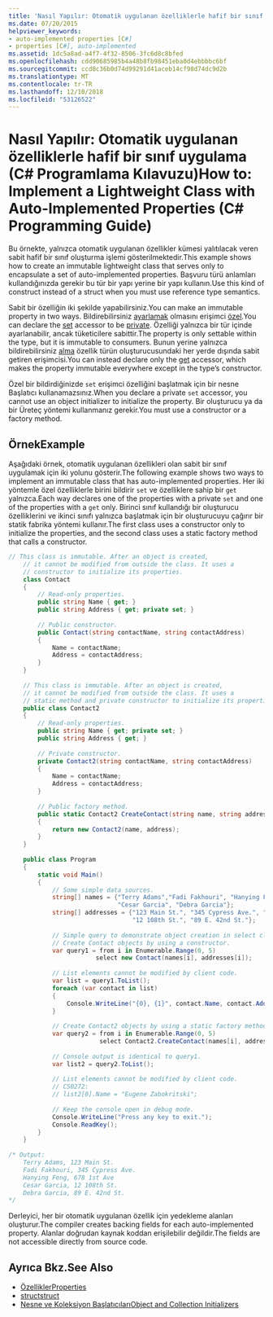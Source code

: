 ```yaml
---
title: 'Nasıl Yapılır: Otomatik uygulanan özelliklerle hafif bir sınıf uygulama (C# Programlama Kılavuzu)'
ms.date: 07/20/2015
helpviewer_keywords:
- auto-implemented properties [C#]
- properties [C#], auto-implemented
ms.assetid: 1dc5a8ad-a4f7-4f32-8506-3fc6d8c8bfed
ms.openlocfilehash: cdd90685985b4a48b8fb98451eba0d4ebbbbc6bf
ms.sourcegitcommit: ccd8c36b0d74d99291d41aceb14cf98d74dc9d2b
ms.translationtype: MT
ms.contentlocale: tr-TR
ms.lasthandoff: 12/10/2018
ms.locfileid: "53126522"
---
```

# <a name="how-to-implement-a-lightweight-class-with-auto-implemented-properties-c-programming-guide"></a><span data-ttu-id="0d6f7-102">Nasıl Yapılır: Otomatik uygulanan özelliklerle hafif bir sınıf uygulama (C# Programlama Kılavuzu)</span><span class="sxs-lookup"><span data-stu-id="0d6f7-102">How to: Implement a Lightweight Class with Auto-Implemented Properties (C# Programming Guide)</span></span>
<span data-ttu-id="0d6f7-103">Bu örnekte, yalnızca otomatik uygulanan özellikler kümesi yalıtılacak veren sabit hafif bir sınıf oluşturma işlemi gösterilmektedir.</span><span class="sxs-lookup"><span data-stu-id="0d6f7-103">This example shows how to create an immutable lightweight class that serves only to encapsulate a set of auto-implemented properties.</span></span> <span data-ttu-id="0d6f7-104">Başvuru türü anlamları kullandığınızda gerekir bu tür bir yapı yerine bir yapı kullanın.</span><span class="sxs-lookup"><span data-stu-id="0d6f7-104">Use this kind of construct instead of a struct when you must use reference type semantics.</span></span>  
  
 <span data-ttu-id="0d6f7-105">Sabit bir özelliğin iki şekilde yapabilirsiniz.</span><span class="sxs-lookup"><span data-stu-id="0d6f7-105">You can make an immutable property in two ways.</span></span>  <span data-ttu-id="0d6f7-106">Bildirebilirsiniz [ayarlamak](../../../csharp/language-reference/keywords/set.md) olmasını erişimci [özel](../../../csharp/language-reference/keywords/private.md).</span><span class="sxs-lookup"><span data-stu-id="0d6f7-106">You can declare the [set](../../../csharp/language-reference/keywords/set.md) accessor to be [private](../../../csharp/language-reference/keywords/private.md).</span></span>  <span data-ttu-id="0d6f7-107">Özelliği yalnızca bir tür içinde ayarlanabilir, ancak tüketicilere sabittir.</span><span class="sxs-lookup"><span data-stu-id="0d6f7-107">The property is only settable within the type, but it is immutable to consumers.</span></span>  <span data-ttu-id="0d6f7-108">Bunun yerine yalnızca bildirebilirsiniz [alma](../../../csharp/language-reference/keywords/get.md) özellik türün oluşturucusundaki her yerde dışında sabit getiren erişimcisi.</span><span class="sxs-lookup"><span data-stu-id="0d6f7-108">You can instead declare only the [get](../../../csharp/language-reference/keywords/get.md) accessor, which makes the property immutable everywhere except in the type’s constructor.</span></span>  
  
 <span data-ttu-id="0d6f7-109">Özel bir bildirdiğinizde `set` erişimci özelliğini başlatmak için bir nesne Başlatıcı kullanamazsınız.</span><span class="sxs-lookup"><span data-stu-id="0d6f7-109">When you declare a private `set` accessor, you cannot use an object initializer to initialize the property.</span></span> <span data-ttu-id="0d6f7-110">Bir oluşturucu ya da bir Üreteç yöntemi kullanmanız gerekir.</span><span class="sxs-lookup"><span data-stu-id="0d6f7-110">You must use a constructor or a factory method.</span></span>  
  
## <a name="example"></a><span data-ttu-id="0d6f7-111">Örnek</span><span class="sxs-lookup"><span data-stu-id="0d6f7-111">Example</span></span>  
 <span data-ttu-id="0d6f7-112">Aşağıdaki örnek, otomatik uygulanan özellikleri olan sabit bir sınıf uygulamak için iki yolunu gösterir.</span><span class="sxs-lookup"><span data-stu-id="0d6f7-112">The following example shows two ways to implement an immutable class that has auto-implemented properties.</span></span> <span data-ttu-id="0d6f7-113">Her iki yöntemle özel özelliklerle birini bildirir `set` ve özelliklere sahip bir `get` yalnızca.</span><span class="sxs-lookup"><span data-stu-id="0d6f7-113">Each way declares one of the properties with a private `set` and one of the properties with a `get` only.</span></span>  <span data-ttu-id="0d6f7-114">Birinci sınıf kullandığı bir oluşturucu özelliklerini ve ikinci sınıfı yalnızca başlatmak için bir oluşturucuyu çağırır bir statik fabrika yöntemi kullanır.</span><span class="sxs-lookup"><span data-stu-id="0d6f7-114">The first class uses a constructor only to initialize the properties, and the second class uses a static factory method that calls a constructor.</span></span>  
  
```csharp  
// This class is immutable. After an object is created,   
    // it cannot be modified from outside the class. It uses a   
    // constructor to initialize its properties.   
    class Contact  
    {  
        // Read-only properties.   
        public string Name { get; }  
        public string Address { get; private set; }  
  
        // Public constructor.   
        public Contact(string contactName, string contactAddress)  
        {  
            Name = contactName;  
            Address = contactAddress;                 
        }  
    }  
  
    // This class is immutable. After an object is created,   
    // it cannot be modified from outside the class. It uses a   
    // static method and private constructor to initialize its properties.      
    public class Contact2  
    {  
        // Read-only properties.   
        public string Name { get; private set; }  
        public string Address { get; }  
  
        // Private constructor.   
        private Contact2(string contactName, string contactAddress)  
        {  
            Name = contactName;  
            Address = contactAddress;                 
        }  
  
        // Public factory method.   
        public static Contact2 CreateContact(string name, string address)  
        {  
            return new Contact2(name, address);  
        }  
    }  
  
    public class Program  
    {   
        static void Main()  
        {  
            // Some simple data sources.   
            string[] names = {"Terry Adams","Fadi Fakhouri", "Hanying Feng",   
                              "Cesar Garcia", "Debra Garcia"};  
            string[] addresses = {"123 Main St.", "345 Cypress Ave.", "678 1st Ave",  
                                  "12 108th St.", "89 E. 42nd St."};  
  
            // Simple query to demonstrate object creation in select clause.   
            // Create Contact objects by using a constructor.   
            var query1 = from i in Enumerable.Range(0, 5)  
                        select new Contact(names[i], addresses[i]);  
  
            // List elements cannot be modified by client code.   
            var list = query1.ToList();  
            foreach (var contact in list)  
            {  
                Console.WriteLine("{0}, {1}", contact.Name, contact.Address);  
            }  
  
            // Create Contact2 objects by using a static factory method.   
            var query2 = from i in Enumerable.Range(0, 5)  
                         select Contact2.CreateContact(names[i], addresses[i]);  
  
            // Console output is identical to query1.   
            var list2 = query2.ToList();  
  
            // List elements cannot be modified by client code.   
            // CS0272:   
            // list2[0].Name = "Eugene Zabokritski";   
  
            // Keep the console open in debug mode.  
            Console.WriteLine("Press any key to exit.");  
            Console.ReadKey();                  
        }  
    }  
  
/* Output:  
    Terry Adams, 123 Main St.  
    Fadi Fakhouri, 345 Cypress Ave.  
    Hanying Feng, 678 1st Ave  
    Cesar Garcia, 12 108th St.  
    Debra Garcia, 89 E. 42nd St.  
*/  
```  
  
 <span data-ttu-id="0d6f7-115">Derleyici, her bir otomatik uygulanan özellik için yedekleme alanları oluşturur.</span><span class="sxs-lookup"><span data-stu-id="0d6f7-115">The compiler creates backing fields for each auto-implemented property.</span></span> <span data-ttu-id="0d6f7-116">Alanlar doğrudan kaynak koddan erişilebilir değildir.</span><span class="sxs-lookup"><span data-stu-id="0d6f7-116">The fields are not accessible directly from source code.</span></span>  
  
## <a name="see-also"></a><span data-ttu-id="0d6f7-117">Ayrıca Bkz.</span><span class="sxs-lookup"><span data-stu-id="0d6f7-117">See Also</span></span>

- [<span data-ttu-id="0d6f7-118">Özellikler</span><span class="sxs-lookup"><span data-stu-id="0d6f7-118">Properties</span></span>](../../../csharp/programming-guide/classes-and-structs/properties.md)  
- [<span data-ttu-id="0d6f7-119">struct</span><span class="sxs-lookup"><span data-stu-id="0d6f7-119">struct</span></span>](../../../csharp/language-reference/keywords/struct.md)  
- [<span data-ttu-id="0d6f7-120">Nesne ve Koleksiyon Başlatıcıları</span><span class="sxs-lookup"><span data-stu-id="0d6f7-120">Object and Collection Initializers</span></span>](../../../csharp/programming-guide/classes-and-structs/object-and-collection-initializers.md)
